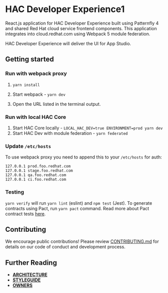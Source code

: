 # HAC Developer Experience1

React.js application for HAC Developer Experience built using Patternfly 4 and shared Red Hat cloud service frontend components. This application integrates into cloud.redhat.com using Webpack 5 module federation.

HAC Developer Experience will deliver the UI for App Studio.

## Getting started

### Run with webpack proxy

1. ```yarn install```

2. Start webpack - ```yarn dev```

3. Open the URL listed in the terminal output.


### Run with local HAC Core

1. Start HAC Core locally - ```LOCAL_HAC_DEV=true ENVIRONMENT=prod yarn dev```
2. Start HAC Dev with module federation - ```yarn federated```


### Update `/etc/hosts`

To use webpack proxy you need to append this to your `/etc/hosts` for auth:

```
127.0.0.1 prod.foo.redhat.com
127.0.0.1 stage.foo.redhat.com
127.0.0.1 qa.foo.redhat.com
127.0.0.1 ci.foo.redhat.com

```

### Testing

`yarn verify` will run `yarn lint` (eslint) and `npm test` (Jest). To generate contracts using Pact, run `yarn pact` command. Read more about Pact contract tests [here](pactTests.md).


## Contributing
We encourage public contributions! Please review [CONTRIBUTING.md](docs/CONTRIBUTING.md) for details on our code of conduct and development process.

## Further Reading
- **[ARCHITECTURE](docs/ARCHITECTURE.md)**
- **[STYLEGUIDE](docs/STYLEGUIDE.md)**
- **[OWNERS](OWNERS)**





